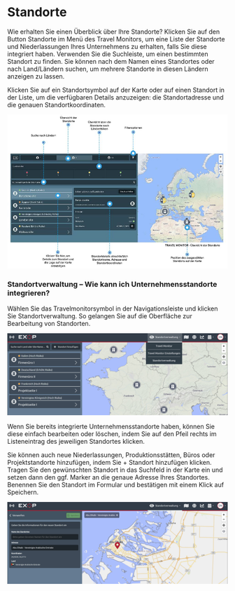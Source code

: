 # Standorte

Wie erhalten Sie einen Überblick über Ihre Standorte? Klicken Sie auf den Button Standorte im Menü des Travel Monitors, um eine Liste der Standorte und Niederlassungen Ihres Unternehmens zu erhalten, falls Sie diese integriert haben. Verwenden Sie die Suchleiste, um einen bestimmten Standort zu finden. Sie können nach dem Namen eines Standortes oder nach Land/Ländern suchen, um mehrere Standorte in diesen Ländern anzeigen zu lassen. 

Klicken Sie auf ein Standortsymbol auf der Karte oder auf einen Standort in der Liste, um die verfügbaren Details anzuzeigen: die Standortadresse und die genauen Standortkoordinaten.

![](../../.gitbook/assets/tm-standorte.JPG)

### Standortverwaltung – Wie kann ich Unternehmensstandorte integrieren?

Wählen Sie das Travelmonitorsymbol in der Navigationsleiste und klicken Sie Standortverwaltung. So gelangen Sie auf die Oberfläche zur Bearbeitung von Standorten.

![](../../.gitbook/assets/site_management%20%281%29.jpg)

Wenn Sie bereits integrierte Unternehmensstandorte haben, können Sie diese einfach bearbeiten oder löschen, indem Sie auf den Pfeil rechts im Listeneintrag des jeweiligen Standortes klicken.

Sie können auch neue Niederlassungen, Produktionsstätten, Büros oder Projektstandorte hinzufügen, indem Sie + Standort hinzufügen klicken. Tragen Sie den gewünschten Standort in das Suchfeld in der Karte ein und setzen dann den ggf. Marker an die genaue Adresse Ihres Standortes. Benennen Sie den Standort im Formular und bestätigen mit einem Klick auf Speichern.

![](../../.gitbook/assets/site_management_new%20%281%29.jpg)

